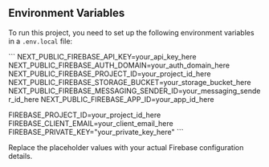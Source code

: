 ## Environment Variables

To run this project, you need to set up the following environment variables in a `.env.local` file:

\`\`\`
NEXT_PUBLIC_FIREBASE_API_KEY=your_api_key_here
NEXT_PUBLIC_FIREBASE_AUTH_DOMAIN=your_auth_domain_here
NEXT_PUBLIC_FIREBASE_PROJECT_ID=your_project_id_here
NEXT_PUBLIC_FIREBASE_STORAGE_BUCKET=your_storage_bucket_here
NEXT_PUBLIC_FIREBASE_MESSAGING_SENDER_ID=your_messaging_sender_id_here
NEXT_PUBLIC_FIREBASE_APP_ID=your_app_id_here

FIREBASE_PROJECT_ID=your_project_id_here
FIREBASE_CLIENT_EMAIL=your_client_email_here
FIREBASE_PRIVATE_KEY="your_private_key_here"
\`\`\`

Replace the placeholder values with your actual Firebase configuration details.

